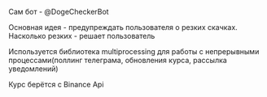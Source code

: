 Caм бот - @DogeCheckerBot

Основная идея - предупреждать пользователя о резких скачках. Насколько резких - решает пользователь

Используется библиотека multiprocessing для работы с непрерывными процессами(поллинг телеграма, обновления курса, рассылка уведомлений)

Курс берётся с Binance Api
